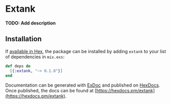 # Extank

**TODO: Add description**

## Installation

If [available in Hex](https://hex.pm/docs/publish), the package can be installed
by adding `extank` to your list of dependencies in `mix.exs`:

```elixir
def deps do
  [{:extank, "~> 0.1.0"}]
end
```

Documentation can be generated with [ExDoc](https://github.com/elixir-lang/ex_doc)
and published on [HexDocs](https://hexdocs.pm). Once published, the docs can
be found at [https://hexdocs.pm/extank](https://hexdocs.pm/extank).

